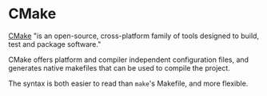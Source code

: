 # CMake

[CMake](https://cmake.org/) "is an open-source, cross-platform family of tools designed to build, test and package software."

CMake offers platform and compiler independent configuration files, and generates native makefiles that can be used to compile the project.

The syntax is both easier to read than `make`'s Makefile, and more flexible.

